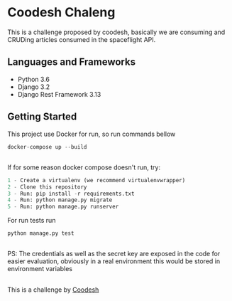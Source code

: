 # Coodesh Chaleng

This is a challenge proposed by coodesh, basically we are consuming and CRUDing articles consumed in the spaceflight API.

## Languages and Frameworks

* Python 3.6
* Django 3.2
* Django Rest Framework 3.13



## Getting Started

This project use Docker for run, so run commands bellow
```python
docker-compose up --build
```
##

If for some reason docker compose doesn't run, try:

```python
1 - Create a virtualenv (we recommend virtualenvwrapper)
2 - Clone this repository
3 - Run: pip install -r requirements.txt
4 - Run: python manage.py migrate
5 - Run: python manage.py runserver
```

For run tests run
```python
python manage.py test
```

##

PS: 
The credentials as well as the secret key are exposed in the code for easier evaluation, obviously in a real environment this would be stored in environment variables

##
This is a challenge by [Coodesh](https://coodesh.com/)